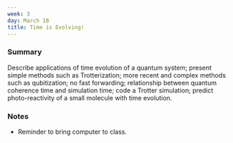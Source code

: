 ```yaml
---
week: 3
day: March 18
title: Time is Evolving!
---
```


<!-- ### Before Class
Read Chapter 3 in the [Octopus](https://www.amazon.com/Programming-Quantum-Computers-Essential-Algorithms/dp/1492039683) Book -->

### Summary
Describe applications of time evolution of a quantum system; present simple methods such as Trotterization; more recent and complex methods such as qubitization; no fast forwarding; relationship between quantum coherence time and simulation time; code a Trotter simulation; predict photo-reactivity of a small molecule with time evolution.

### Notes

- Reminder to bring computer to class.